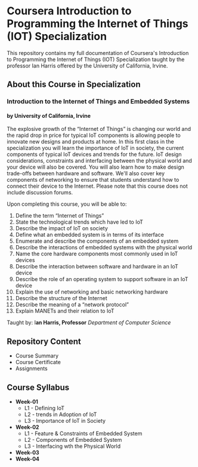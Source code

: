 # Coursera Introduction to Programming the Internet of Things (IOT) Specialization
 
<p> This repository contains my full documentation of Coursera's Introduction to Programming the Internet of Things (IOT) Specialization taught by the professor Ian Harris offered by the University of California, Irvine.</p>

<h2> About this Course in  Specialization </h2>
<h3>Introduction to the Internet of Things and Embedded Systems</h3>
<h4>by University of California, Irvine</h4>

<p> The explosive growth of the “Internet of Things” is changing our world and the rapid drop in price for typical IoT components is allowing people to innovate new designs and products at home. In this first class in the specialization you will learn the importance of IoT in society, the current components of typical IoT devices and trends for the future. IoT design considerations, constraints and interfacing between the physical world and your device will also be covered. You will also learn how to make design trade-offs between hardware and software. We'll also cover key components of networking to ensure that students understand how to connect their device to the Internet. Please note that this course does not include discussion forums.</p>

Upon completing this course, you will be able to:
1. Define the term “Internet of Things”
2. State the technological trends which have led to IoT
3. Describe the impact of IoT on society
4. Define what an embedded system is in terms of its interface
5. Enumerate and describe the components of an embedded system
6. Describe the interactions of embedded systems with the physical world
7. Name the core hardware components most commonly used in IoT devices
8. Describe the interaction between software and hardware in an IoT device
9. Describe the role of an operating system to support software in an IoT device
10. Explain the use of networking and basic networking hardware
11. Describe the structure of the Internet
12. Describe the meaning of a “network protocol”
13. Explain MANETs and their relation to IoT


Taught by:  I**an Harris, Professor**
*Department of Computer Science*

<h2> Repository Content </h2>
<ul>
<li>  Course Summary </li>
<li>  Course Certificate </li>
<li>  Assignments </li>
</ul>

## Course Syllabus
* **Week-01**
    * L1 - Defining IoT
	* L2 - trends in Adoption of IoT
	* L3 - Importance of IoT in Society
* **Week-02**
    * L1 - Feature & Constraints of Embedded System
	* L2 - Components of Embedded System
	* L3 - Interfacing wth the Physical World
* **Week-03**
* **Week-04**


